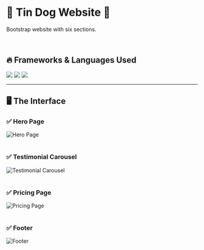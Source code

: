 # 🚀 Tin Dog Website 🚀

Bootstrap website with six sections.

<br>

## 🔥 Frameworks & Languages Used
<img src="https://img.shields.io/badge/HTML5-E34F26?style=for-the-badge&logo=html5&logoColor=white" /> <img src="https://img.shields.io/badge/CSS3-1572B6?style=for-the-badge&logo=css3&logoColor=white" />
<img src="https://img.shields.io/badge/Bootstrap-563D7C?style=for-the-badge&logo=bootstrap&logoColor=white" />

<hr>

## 🖥️ The Interface

### ✅ Hero Page

![Hero Page](https://user-images.githubusercontent.com/74038190/219850552-ebcb086d-3a48-435b-a082-d953aa45ff1c.png)
<br><br>

### ✅ Testimonial Carousel

![Testimonial Carousel](https://user-images.githubusercontent.com/74038190/219850553-9353cf53-7bd6-47b5-9db2-f1c2398cca6c.png)
<br><br>

### ✅ Pricing Page

![Pricing Page](https://user-images.githubusercontent.com/74038190/219850555-cbd6f258-aafd-4e01-a1e0-95dc5d31c2d2.png)
<br><br>

### ✅ Footer

![Footer](https://user-images.githubusercontent.com/74038190/219850550-95ea693b-4db8-4542-aee8-41f8fe0cab09.png)
<br><br>
